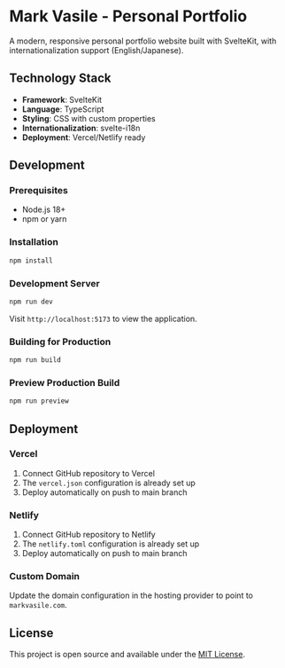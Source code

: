 # Mark Vasile - Personal Portfolio

A modern, responsive personal portfolio website built with SvelteKit, with internationalization support (English/Japanese).

## Technology Stack

- **Framework**: SvelteKit
- **Language**: TypeScript
- **Styling**: CSS with custom properties
- **Internationalization**: svelte-i18n
- **Deployment**: Vercel/Netlify ready

## Development

### Prerequisites

- Node.js 18+
- npm or yarn

### Installation

```bash
npm install
```

### Development Server

```bash
npm run dev
```

Visit `http://localhost:5173` to view the application.

### Building for Production

```bash
npm run build
```

### Preview Production Build

```bash
npm run preview
```

## Deployment

### Vercel

1. Connect GitHub repository to Vercel
2. The `vercel.json` configuration is already set up
3. Deploy automatically on push to main branch

### Netlify

1. Connect GitHub repository to Netlify
2. The `netlify.toml` configuration is already set up
3. Deploy automatically on push to main branch

### Custom Domain

Update the domain configuration in the hosting provider to point to `markvasile.com`.

## License

This project is open source and available under the [MIT License](LICENSE).